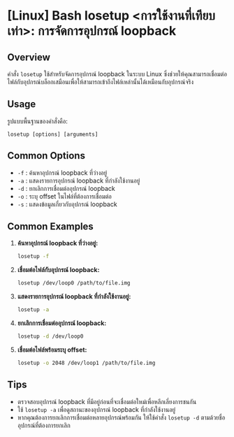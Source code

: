 # [Linux] Bash losetup <การใช้งานที่เทียบเท่า>: การจัดการอุปกรณ์ loopback

## Overview
คำสั่ง `losetup` ใช้สำหรับจัดการอุปกรณ์ loopback ในระบบ Linux ซึ่งช่วยให้คุณสามารถเชื่อมต่อไฟล์กับอุปกรณ์บล็อกเสมือนเพื่อให้สามารถเข้าถึงไฟล์เหล่านั้นได้เหมือนกับอุปกรณ์จริง

## Usage
รูปแบบพื้นฐานของคำสั่งคือ:
```
losetup [options] [arguments]
```

## Common Options
- `-f` : ค้นหาอุปกรณ์ loopback ที่ว่างอยู่
- `-a` : แสดงรายการอุปกรณ์ loopback ที่กำลังใช้งานอยู่
- `-d` : ยกเลิกการเชื่อมต่ออุปกรณ์ loopback
- `-o` : ระบุ offset ในไฟล์ที่ต้องการเชื่อมต่อ
- `-s` : แสดงข้อมูลเกี่ยวกับอุปกรณ์ loopback

## Common Examples
1. **ค้นหาอุปกรณ์ loopback ที่ว่างอยู่:**
   ```bash
   losetup -f
   ```

2. **เชื่อมต่อไฟล์กับอุปกรณ์ loopback:**
   ```bash
   losetup /dev/loop0 /path/to/file.img
   ```

3. **แสดงรายการอุปกรณ์ loopback ที่กำลังใช้งานอยู่:**
   ```bash
   losetup -a
   ```

4. **ยกเลิกการเชื่อมต่ออุปกรณ์ loopback:**
   ```bash
   losetup -d /dev/loop0
   ```

5. **เชื่อมต่อไฟล์พร้อมระบุ offset:**
   ```bash
   losetup -o 2048 /dev/loop1 /path/to/file.img
   ```

## Tips
- ตรวจสอบอุปกรณ์ loopback ที่มีอยู่ก่อนที่จะเชื่อมต่อใหม่เพื่อหลีกเลี่ยงการชนกัน
- ใช้ `losetup -a` เพื่อดูสถานะของอุปกรณ์ loopback ที่กำลังใช้งานอยู่
- หากคุณต้องการยกเลิกการเชื่อมต่อหลายอุปกรณ์พร้อมกัน ให้ใช้คำสั่ง `losetup -d` ตามด้วยชื่ออุปกรณ์ที่ต้องการยกเลิก